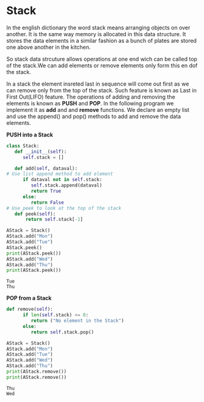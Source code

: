 # Stack

In the english dictionary the word stack means arranging objects on over another. It is the same way memory is allocated in this data structure. It stores the data elements in a similar fashion as a bunch of plates are stored one above another in the kitchen.

So stack data strcuture allows operations at one end wich can be called top of the stack.We can add elements or remove elements only form this en dof the stack.

In a stack the element insreted last in sequence will come out first as we can remove only from the top of the stack. Such feature is known as Last in First Out(LIFO) feature. The operations of adding and removing the elements is known as **PUSH** and **POP**. In the following program we implement it as **add** and and **remove** functions. We declare an empty list and use the append() and pop() methods to add and remove the data elements.

****PUSH into a Stack****

```python
class Stack:
   def __init__(self):
      self.stack = []

   def add(self, dataval):
# Use list append method to add element
      if dataval not in self.stack:
         self.stack.append(dataval)
         return True
      else:
         return False
# Use peek to look at the top of the stack
   def peek(self):     
	   return self.stack[-1]

AStack = Stack()
AStack.add("Mon")
AStack.add("Tue")
AStack.peek()
print(AStack.peek())
AStack.add("Wed")
AStack.add("Thu")
print(AStack.peek())
```

```
Tue
Thu
```

****POP from a Stack****

```python
def remove(self):
      if len(self.stack) <= 0:
         return ("No element in the Stack")
      else:
         return self.stack.pop()

AStack = Stack()
AStack.add("Mon")
AStack.add("Tue")
AStack.add("Wed")
AStack.add("Thu")
print(AStack.remove())
print(AStack.remove())
```

```
Thu
Wed
```